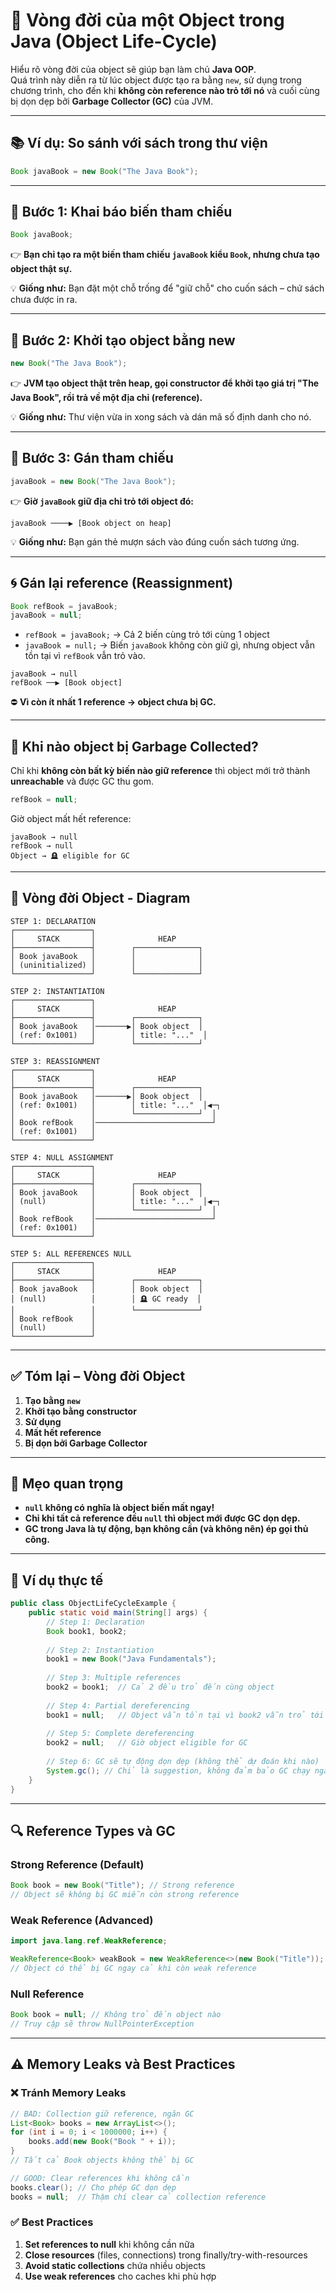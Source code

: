 # 🔄 Vòng đời của một Object trong Java (Object Life-Cycle)

Hiểu rõ vòng đời của object sẽ giúp bạn làm chủ **Java OOP**.  
Quá trình này diễn ra từ lúc object được tạo ra bằng `new`, sử dụng trong chương trình, cho đến khi **không còn reference nào trỏ tới nó** và cuối cùng bị dọn dẹp bởi **Garbage Collector (GC)** của JVM.

---

## 📚 Ví dụ: So sánh với sách trong thư viện

```java
Book javaBook = new Book("The Java Book");
```

---

## 🔹 Bước 1: Khai báo biến tham chiếu

```java
Book javaBook;
```

👉 **Bạn chỉ tạo ra một biến tham chiếu `javaBook` kiểu `Book`, nhưng chưa tạo object thật sự.**

💡 **Giống như:** Bạn đặt một chỗ trống để "giữ chỗ" cho cuốn sách – chứ sách chưa được in ra.

---

## 🔹 Bước 2: Khởi tạo object bằng new

```java
new Book("The Java Book");
```

👉 **JVM tạo object thật trên heap, gọi constructor để khởi tạo giá trị "The Java Book", rồi trả về một địa chỉ (reference).**

💡 **Giống như:** Thư viện vừa in xong sách và dán mã số định danh cho nó.

---

## 🔹 Bước 3: Gán tham chiếu

```java
javaBook = new Book("The Java Book");
```

👉 **Giờ `javaBook` giữ địa chỉ trỏ tới object đó:**
```
javaBook ────▶ [Book object on heap]
```

💡 **Giống như:** Bạn gán thẻ mượn sách vào đúng cuốn sách tương ứng.

---

## 🌀 Gán lại reference (Reassignment)

```java
Book refBook = javaBook;
javaBook = null;
```

- `refBook = javaBook;` → Cả 2 biến cùng trỏ tới cùng 1 object
- `javaBook = null;` → Biến `javaBook` không còn giữ gì, nhưng object vẫn tồn tại vì `refBook` vẫn trỏ vào.

```
javaBook → null
refBook ──▶ [Book object]
```

⛔ **Vì còn ít nhất 1 reference → object chưa bị GC.**

---

## 🚮 Khi nào object bị Garbage Collected?

Chỉ khi **không còn bất kỳ biến nào giữ reference** thì object mới trở thành **unreachable** và được GC thu gom.

```java
refBook = null;
```

Giờ object mất hết reference:
```
javaBook → null
refBook → null
Object → 🪦 eligible for GC
```

---

## 🔄 Vòng đời Object - Diagram

```
STEP 1: DECLARATION
┌─────────────────┐
│     STACK       │              HEAP
├─────────────────┤        ┌──────────────┐
│ Book javaBook   │        │              │
│ (uninitialized) │        │              │
└─────────────────┘        └──────────────┘

STEP 2: INSTANTIATION
┌─────────────────┐
│     STACK       │              HEAP
├─────────────────┤        ┌──────────────┐
│ Book javaBook   │───────▶│ Book object  │
│ (ref: 0x1001)   │        │ title: "..."  │
└─────────────────┘        └──────────────┘

STEP 3: REASSIGNMENT
┌─────────────────┐
│     STACK       │              HEAP
├─────────────────┤        ┌──────────────┐
│ Book javaBook   │───────▶│ Book object  │
│ (ref: 0x1001)   │        │ title: "..."  │◀─┐
│                 │        └──────────────┘  │
│ Book refBook    │──────────────────────────┘
│ (ref: 0x1001)   │
└─────────────────┘

STEP 4: NULL ASSIGNMENT
┌─────────────────┐
│     STACK       │              HEAP
├─────────────────┤        ┌──────────────┐
│ Book javaBook   │        │ Book object  │
│ (null)          │        │ title: "..."  │◀─┐
│                 │        └──────────────┘  │
│ Book refBook    │──────────────────────────┘
│ (ref: 0x1001)   │
└─────────────────┘

STEP 5: ALL REFERENCES NULL
┌─────────────────┐
│     STACK       │              HEAP
├─────────────────┤        ┌──────────────┐
│ Book javaBook   │        │ Book object  │
│ (null)          │        │ 🪦 GC ready  │
│                 │        └──────────────┘
│ Book refBook    │
│ (null)          │
└─────────────────┘
```

---

## ✅ Tóm lại – Vòng đời Object

1. **Tạo bằng `new`**
2. **Khởi tạo bằng constructor**
3. **Sử dụng**
4. **Mất hết reference**
5. **Bị dọn bởi Garbage Collector**

---

## 🤯 Mẹo quan trọng

- **`null` không có nghĩa là object biến mất ngay!**
- **Chỉ khi tất cả reference đều `null` thì object mới được GC dọn dẹp.**
- **GC trong Java là tự động, bạn không cần (và không nên) ép gọi thủ công.**

---

## 📝 Ví dụ thực tế

```java
public class ObjectLifeCycleExample {
    public static void main(String[] args) {
        // Step 1: Declaration
        Book book1, book2;
        
        // Step 2: Instantiation
        book1 = new Book("Java Fundamentals");
        
        // Step 3: Multiple references
        book2 = book1;  // Cả 2 đều trỏ đến cùng object
        
        // Step 4: Partial dereferencing
        book1 = null;   // Object vẫn tồn tại vì book2 vẫn trỏ tới
        
        // Step 5: Complete dereferencing
        book2 = null;   // Giờ object eligible for GC
        
        // Step 6: GC sẽ tự động dọn dẹp (không thể dự đoán khi nào)
        System.gc(); // Chỉ là suggestion, không đảm bảo GC chạy ngay
    }
}
```

---

## 🔍 Reference Types và GC

### Strong Reference (Default)
```java
Book book = new Book("Title"); // Strong reference
// Object sẽ không bị GC miễn còn strong reference
```

### Weak Reference (Advanced)
```java
import java.lang.ref.WeakReference;

WeakReference<Book> weakBook = new WeakReference<>(new Book("Title"));
// Object có thể bị GC ngay cả khi còn weak reference
```

### Null Reference
```java
Book book = null; // Không trỏ đến object nào
// Truy cập sẽ throw NullPointerException
```

---

## ⚠️ Memory Leaks và Best Practices

### ❌ Tránh Memory Leaks
```java
// BAD: Collection giữ reference, ngăn GC
List<Book> books = new ArrayList<>();
for (int i = 0; i < 1000000; i++) {
    books.add(new Book("Book " + i));
}
// Tất cả Book objects không thể bị GC

// GOOD: Clear references khi không cần
books.clear(); // Cho phép GC dọn dẹp
books = null;  // Thậm chí clear cả collection reference
```

### ✅ Best Practices
1. **Set references to null** khi không cần nữa
2. **Close resources** (files, connections) trong finally/try-with-resources  
3. **Avoid static collections** chứa nhiều objects
4. **Use weak references** cho caches khi phù hợp